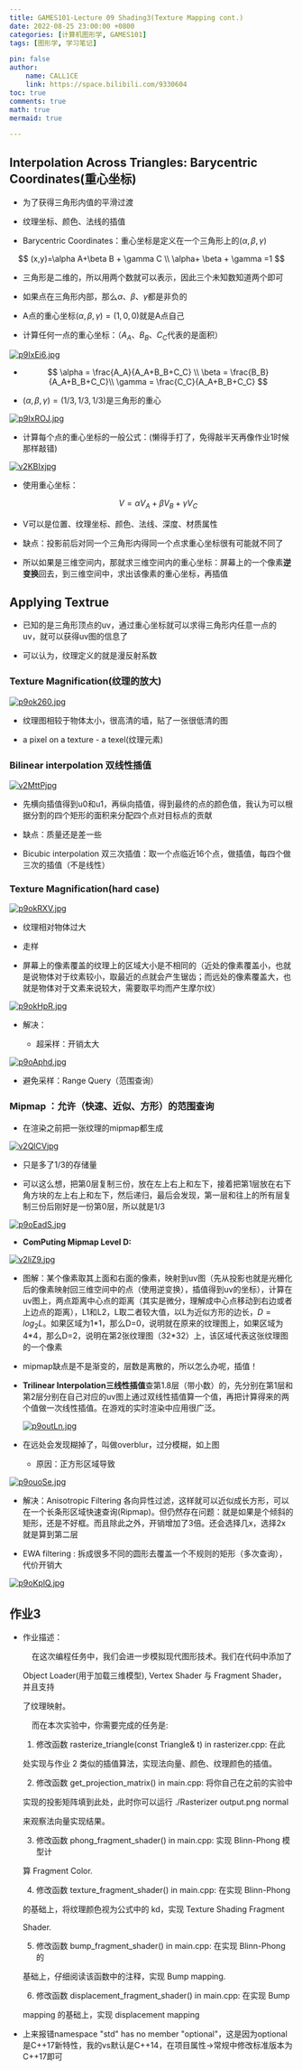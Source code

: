 ```yaml
---
title: GAMES101-Lecture 09 Shading3(Texture Mapping cont.)
date: 2022-08-25 23:00:00 +0800
categories: [计算机图形学, GAMES101]
tags: [图形学, 学习笔记]

pin: false
author: 
    name: CALL1CE
    link: https://space.bilibili.com/9330604
toc: true
comments: true
math: true
mermaid: true

---
```


## Interpolation Across Triangles: Barycentric Coordinates(重心坐标)

- 为了获得三角形内值的平滑过渡

- 纹理坐标、颜色、法线的插值

- Barycentric Coordinates：重心坐标是定义在一个三角形上的$(\alpha, \beta , \gamma)$

$$
(x,y)=\alpha A+\beta B + \gamma C
\\
\alpha+ \beta  + \gamma =1
$$

- 三角形是二维的，所以用两个数就可以表示，因此三个未知数知道两个即可

- 如果点在三角形内部，那么$\alpha、 \beta 、\gamma$都是非负的

- A点的重心坐标$(\alpha, \beta ,\gamma)=(1,0,0)$就是A点自己

- 计算任何一点的重心坐标：（$A_A、B_B、C_C$代表的是面积）

[![p9IxEi6.jpg](https://s1.ax1x.com/2023/05/22/p9IxEi6.jpg)](https://imgse.com/i/p9IxEi6)

- $$
  \alpha = \frac{A_A}{A_A+B_B+C_C}
\\
\beta = \frac{B_B}{A_A+B_B+C_C}\\
\gamma = \frac{C_C}{A_A+B_B+C_C}
  $$

- $(\alpha, \beta ,\gamma)=(1/3,1/3,1/3)$是三角形的重心

[![p9IxROJ.jpg](https://s1.ax1x.com/2023/05/22/p9IxROJ.jpg)](https://imgse.com/i/p9IxROJ)

- 计算每个点的重心坐标的一般公式：(懒得手打了，免得敲半天再像作业1时候那样敲错)

[![v2KBIxjpg](https://s1.ax1x.com/2022/08/25/v2KBIx.jpg)](https://imgse.com/i/v2KBIx)

- 使用重心坐标：
  
  $$
  V=\alpha V_A + \beta V_B+\gamma V_C
  $$

- V可以是位置、纹理坐标、颜色、法线、深度、材质属性

- 缺点：投影前后对同一个三角形内得同一个点求重心坐标很有可能就不同了

- 所以如果是三维空间内，那就求三维空间内的重心坐标：屏幕上的一个像素**逆变换**回去，到三维空间中，求出该像素的重心坐标，再插值

## Applying Textrue

- 已知的是三角形顶点的uv，通过重心坐标就可以求得三角形内任意一点的uv，就可以获得uv图的信息了

- 可以认为，纹理定义的就是漫反射系数

### Texture Magnification(纹理的放大)

[![p9ok260.jpg](https://s1.ax1x.com/2023/05/22/p9ok260.jpg)](https://imgse.com/i/p9ok260)

- 纹理图相较于物体太小，很高清的墙，贴了一张很低清的图

- a pixel on a texture - a texel(纹理元素)

### Bilinear interpolation 双线性插值

[![v2MttPjpg](https://s1.ax1x.com/2022/08/25/v2MttP.jpg)](https://imgse.com/i/v2MttP)

- 先横向插值得到u0和u1，再纵向插值，得到最终的点的颜色值，我认为可以根据分割的四个矩形的面积来分配四个点对目标点的贡献

- 缺点：质量还是差一些
* Bicubic interpolation 双三次插值：取一个点临近16个点，做插值，每四个做三次的插值（不是线性）

### Texture Magnification(hard case)

[![p9okRXV.jpg](https://s1.ax1x.com/2023/05/22/p9okRXV.jpg)](https://imgse.com/i/p9okRXV)

- 纹理相对物体过大

- 走样

- 屏幕上的像素覆盖的纹理上的区域大小是不相同的（近处的像素覆盖小，也就是说物体对于纹素较小，取最近的点就会产生锯齿；而远处的像素覆盖大，也就是物体对于文素来说较大，需要取平均而产生摩尔纹）

[![p9okHpR.jpg](https://s1.ax1x.com/2023/05/22/p9okHpR.jpg)](https://imgse.com/i/p9okHpR)

- 解决：
  
  - 超采样：开销太大

[![p9oAphd.jpg](https://s1.ax1x.com/2023/05/22/p9oAphd.jpg)](https://imgse.com/i/p9oAphd)

- 避免采样：Range Query（范围查询）

### Mipmap ：允许（快速、近似、方形）的范围查询

- 在渲染之前把一张纹理的mipmap都生成

[![v2QlCVjpg](https://s1.ax1x.com/2022/08/25/v2QlCV.jpg)](https://imgse.com/i/v2QlCV)

- 只是多了1/3的存储量

- 可以这么想，把第0层复制三份，放在左上右上和左下，接着把第1层放在右下角方块的左上右上和左下，然后递归，最后会发现，第一层和往上的所有层复制三份后刚好是一份第0层，所以就是1/3

[![p9oEadS.jpg](https://s1.ax1x.com/2023/05/22/p9oEadS.jpg)](https://imgse.com/i/p9oEadS)

- **ComPuting Mipmap Level D:**

[![v2liZ9.jpg](https://s1.ax1x.com/2022/08/25/v2liZ9.jpg)](https://imgse.com/i/v2liZ9)

- 图解：某个像素取其上面和右面的像素，映射到uv图（先从投影也就是光栅化后的像素映射回三维空间中的点（使用逆变换），插值得到uv的坐标），计算在uv图上，两点距离中心点的距离（其实是微分，理解成中心点移动到右边或者上边点的距离），L1和L2，L取二者较大值，以L为近似方形的边长，$D=log_2L$。如果区域为1\*1，那么D=0，说明就在原来的纹理图上，如果区域为4\*4，那么D=2，说明在第2张纹理图（32\*32）上，该区域代表这张纹理图的一个像素

- mipmap缺点是不是渐变的，层数是离散的，所以怎么办呢，插值！

- **Trilinear Interpolation三线性插值**查第1.8层（带小数）的，先分别在第1层和第2层分别在自己对应的uv图上通过双线性插值算一个值，再把计算得来的两个值做一次线性插值。在游戏的实时渲染中应用很广泛。
  
  [![p9outLn.jpg](https://s1.ax1x.com/2023/05/22/p9outLn.jpg)](https://imgse.com/i/p9outLn)

- 在远处会发现糊掉了，叫做overblur，过分模糊，如上图
  
  - 原因：正方形区域导致

[![p9ouoSe.jpg](https://s1.ax1x.com/2023/05/22/p9ouoSe.jpg)](https://imgse.com/i/p9ouoSe)

- 解决：Anisotropic Filtering 各向异性过滤，这样就可以近似成长方形，可以在一个长条形区域快速查询(Ripmap)。但仍然存在问题：就是如果是个倾斜的矩形，还是不好框。而且除此之外，开销增加了3倍。还会选择几x，选择2x就是算到第二层

- EWA filtering : 拆成很多不同的圆形去覆盖一个不规则的矩形（多次查询），代价开销大

[![p9oKplQ.jpg](https://s1.ax1x.com/2023/05/22/p9oKplQ.jpg)](https://imgse.com/i/p9oKplQ)

## 作业3

* 作业描述：
  
      在这次编程任务中，我们会进一步模拟现代图形技术。我们在代码中添加了
  
  Object Loader(用于加载三维模型), Vertex Shader 与 Fragment Shader，并且支持
  
  了纹理映射。
  
      而在本次实验中，你需要完成的任务是:
  
  1. 修改函数 rasterize_triangle(const Triangle& t) in rasterizer.cpp: 在此
  
  处实现与作业 2 类似的插值算法，实现法向量、颜色、纹理颜色的插值。
  
  2. 修改函数 get_projection_matrix() in main.cpp: 将你自己在之前的实验中
  
  实现的投影矩阵填到此处，此时你可以运行 ./Rasterizer output.png normal
  
  来观察法向量实现结果。
  
  3. 修改函数 phong_fragment_shader() in main.cpp: 实现 Blinn-Phong 模型计
  
  算 Fragment Color.
  
  4. 修改函数 texture_fragment_shader() in main.cpp: 在实现 Blinn-Phong
  
  的基础上，将纹理颜色视为公式中的 kd，实现 Texture Shading Fragment
  
  Shader.
  
  5. 修改函数 bump_fragment_shader() in main.cpp: 在实现 Blinn-Phong 的
  
  基础上，仔细阅读该函数中的注释，实现 Bump mapping.
  
  6. 修改函数 displacement_fragment_shader() in main.cpp: 在实现 Bump
  
  mapping 的基础上，实现 displacement mapping

* 上来报错namespace "std" has no member "optional"，这是因为optional是C++17新特性，我的vs默认是C++14，在项目属性->常规中修改标准版本为C++17即可
